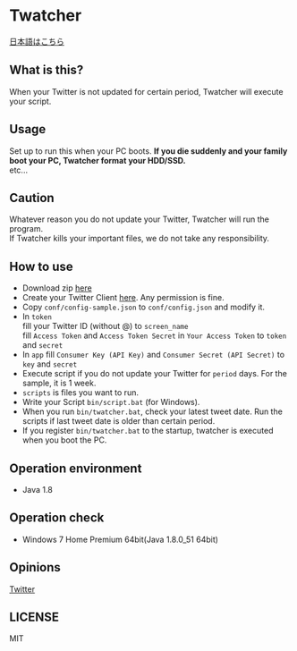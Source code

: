 # Twatcher

[日本語はこちら](README-ja.md)

## What is this?

When your Twitter is not updated for certain period, Twatcher will execute your script.  

## Usage

Set up to run this when your PC boots.
**If you die suddenly and your family boot your PC, Twatcher format your HDD/SSD.**  
etc...

## Caution

Whatever reason you do not update your Twitter, Twatcher will run the program.  
If Twatcher kills your important files, we do not take any responsibility.

## How to use

- Download zip [here](https://github.com/srd7/twatcher/releases/)
- Create your Twitter Client [here](https://apps.twitter.com/). Any permission is fine.
- Copy `conf/config-sample.json` to `conf/config.json` and modify it.
- In `token`  
    fill your Twitter ID (without @) to `screen_name`  
    fill `Access Token` and `Access Token Secret` in `Your Access Token` to `token` and `secret`  
- In `app`
    fill `Consumer Key (API Key)` and `Consumer Secret (API Secret)` to `key` and `secret`
- Execute script if you do not update your Twitter for `period` days. For the sample, it is 1 week.
- `scripts` is files you want to run.
- Write your Script `bin/script.bat` (for Windows).
- When you run `bin/twatcher.bat`, check your latest tweet date.
  Run the scripts if last tweet date is older than certain period.
- If you register `bin/twatcher.bat` to the startup, twatcher is executed when you boot the PC.

## Operation environment

- Java 1.8

## Operation check

- Windows 7 Home Premium 64bit(Java 1.8.0_51 64bit)

## Opinions

[Twitter](https://twitter.com/srd7)

## LICENSE

MIT
